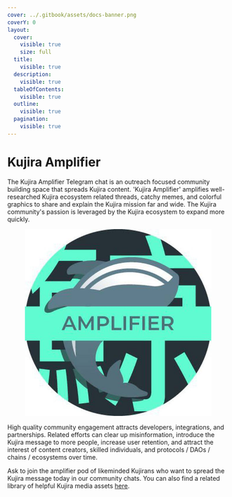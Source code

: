 ```yaml
---
cover: ../.gitbook/assets/docs-banner.png
coverY: 0
layout:
  cover:
    visible: true
    size: full
  title:
    visible: true
  description:
    visible: true
  tableOfContents:
    visible: true
  outline:
    visible: true
  pagination:
    visible: true
---
```


# Kujira Amplifier

The Kujira Amplifier Telegram chat is an outreach focused community building space that spreads Kujira content. 'Kujira Amplifier' amplifies well-researched Kujira ecosystem related threads, catchy memes, and colorful graphics to share and explain the Kujira mission far and wide. The Kujira community's passion is leveraged by the Kujira ecosystem to expand more quickly.&#x20;

<figure><img src="../.gitbook/assets/amplifier.jpg" alt=""><figcaption></figcaption></figure>

High quality community engagement attracts developers, integrations, and partnerships. Related efforts can clear up misinformation, introduce the Kujira message to more people, increase user retention, and attract the interest of content creators, skilled individuals, and protocols / DAOs / chains / ecosystems over time.

Ask to join the amplifier pod of likeminded Kujirans who want to spread the Kujira message today in our community chats. You can also find a related library of helpful Kujira media assets [here](https://t.me/kujiraamplifierlibrary).  &#x20;

&#x20;
